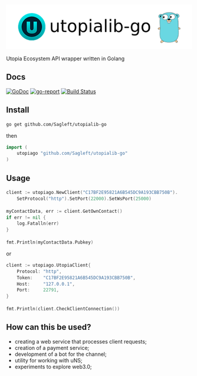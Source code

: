 
![logo](https://github.com/Sagleft/utopialib-go/raw/master/logo.png)

Utopia Ecosystem API wrapper written in Golang

Docs
-----

[![GoDoc](https://godoc.org/github.com/sagleft/utopialib-go?status.svg)](https://godoc.org/gopkg.in/sagleft/utopialib-go.v1)
[![go-report](https://goreportcard.com/badge/github.com/Sagleft/utopialib-go)](https://goreportcard.com/report/github.com/Sagleft/utopialib-go)
[![Build Status](https://travis-ci.org/sagleft/utopialib-go.svg?branch=master)](https://travis-ci.org/sagleft/utopialib-go)

Install
-----

```bash
go get github.com/Sagleft/utopialib-go
```

then

```go
import (
	utopiago "github.com/Sagleft/utopialib-go"
)
```

Usage
-----

```go
client := utopiago.NewClient("C17BF2E95821A6B545DC9A193CBB750B").
	SetProtocol("http").SetPort(22000).SetWsPort(25000)

myContactData, err := client.GetOwnContact()
if err != nil {
	log.Fatalln(err)
}

fmt.Println(myContactData.Pubkey)
```

or

```go
client := utopiago.UtopiaClient{
	Protocol: "http",
	Token:    "C17BF2E95821A6B545DC9A193CBB750B",
	Host:     "127.0.0.1",
	Port:     22791,
}

fmt.Println(client.CheckClientConnection())
```

How can this be used?
-----

* creating a web service that processes client requests;
* creation of a payment service;
* development of a bot for the channel;
* utility for working with uNS;
* experiments to explore web3.0;
